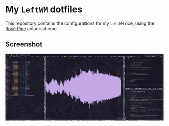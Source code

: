 # My `LeftWM` dotfiles
This repository contains the configurations for my `LeftWM` rice, using the [Rosé Pine](https://rosepinetheme.com) colourscheme.

## Screenshot
![Screenshot of rice](screenshot.png)
